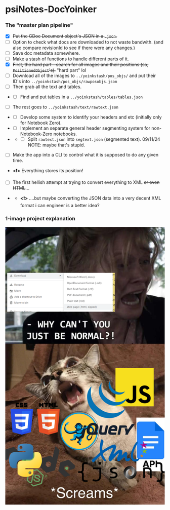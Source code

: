 # psiNotes-DocYoinker

### The "master plan pipeline"
- [x] ~~Put the GDoc Document object's JSON in a `.json`.~~ 
- [ ] Option to check what docs are downloaded to not waste bandwith. (and also compare revisionId to see if there were any changes.)
- [ ] Save doc metadata somewhere.
- [ ] Make a stash of functions to handle different parts of it.
- [x] ~~First, the hard part - search for all images and their positions (so, `PositionedObject`'s).~~ "hard part" lol
- [ ] Download all of the images to `../yoinkstash/pos_objs/` and put their ID's into `../yoinkstash/pos_objs/rawposobjs.json`
- [ ] Then grab all the text and tables.
- - [ ] Find and put tables in a `../yoinkstash/tables/tables.json`
- [ ] The rest goes to `../yoinkstash/text/rawtext.json`
- - [ ] Develop some system to identify your headers and etc (initially only for Notebook Zero).
- - [ ] Implement an separate general header segmenting system for non-Notebook-Zero notebooks.
- - - [ ] Split `rawtext.json` into `segtext.json` (segmented text). 09/11/24 NOTE: maybe that's stupid.
- [ ] Make the app into a CLI to control what it is supposed to do any given time.
- **<❗>** Everything stores its position!
- [ ] The first hellish attempt at trying to convert everything to XML ~~or even HTML~~...
- - **<❗>** ....but maybe converting the JSON data into a very decent XML format i can engineer is a better idea?
### 1-image project explanation
![A meme](me_irl.png)
